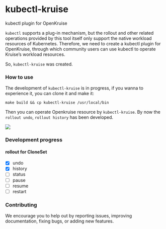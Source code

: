 # kubectl-kruise
kubectl plugin for OpenKruise

`kubectl` supports a plug-in mechanism, but the rollout and other related operations provided by this tool itself only support the native workload resources of Kubernetes.
Therefore, we need to create a kubectl plugin for OpenKruise, through which community users can use kubectl to operate Kruise’s workload resources.

So, `kubectl-kruise` was created.

### How to use
The development of  `kubectl-kruise`  is in progress, if you wanna to experience it, you can clone it and make it:

```
make build && cp kubectl-kruise /usr/local/bin

```

Then you can operate Openkruise resource by `kubectl-kruise`.
By now the `rollout undo`, `rollout history` has been developed.

![](https://tva1.sinaimg.cn/large/008i3skNgy1gqlonz4irxj31h20ro41z.jpg)

### Development progress
#### rollout for CloneSet
   * [x]  undo
   * [x] history
   * [ ] status
   * [ ] pause
   * [ ] resume
   * [ ] restart
   
### Contributing
We encourage you to help out by reporting issues, improving documentation, fixing bugs, or adding new features. 
